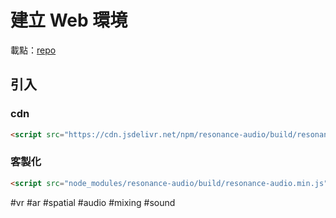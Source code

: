 # 建立 Web 環境
載點：[repo](https://github.com/resonance-audio/resonance-audio-web-sdk)

## 引入
### cdn
```html
<script src="https://cdn.jsdelivr.net/npm/resonance-audio/build/resonance-audio.min.js"></script>
```
### 客製化
```html
<script src="node_modules/resonance-audio/build/resonance-audio.min.js"></script>
```


#vr #ar #spatial #audio #mixing #sound 